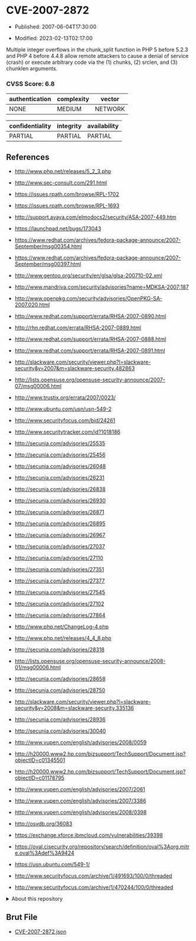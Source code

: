 # CVE-2007-2872

- Published: 2007-06-04T17:30:00

- Modified: 2023-02-13T02:17:00

Multiple integer overflows in the chunk_split function in PHP 5 before 5.2.3 and PHP 4 before 4.4.8 allow remote attackers to cause a denial of service (crash) or execute arbitrary code via the (1) chunks, (2) srclen, and (3) chunklen arguments.

### CVSS Score: **6.8**

| authentication | complexity | vector |
| --- | --- | --- |
| NONE | MEDIUM | NETWORK |

| confidentiality | integrity | availability |
| --- | --- | --- |
| PARTIAL | PARTIAL | PARTIAL |

## References

* http://www.php.net/releases/5_2_3.php

* http://www.sec-consult.com/291.html

* https://issues.rpath.com/browse/RPL-1702

* https://issues.rpath.com/browse/RPL-1693

* http://support.avaya.com/elmodocs2/security/ASA-2007-449.htm

* https://launchpad.net/bugs/173043

* https://www.redhat.com/archives/fedora-package-announce/2007-September/msg00354.html

* https://www.redhat.com/archives/fedora-package-announce/2007-September/msg00397.html

* http://www.gentoo.org/security/en/glsa/glsa-200710-02.xml

* http://www.mandriva.com/security/advisories?name=MDKSA-2007:187

* http://www.openpkg.com/security/advisories/OpenPKG-SA-2007.020.html

* http://www.redhat.com/support/errata/RHSA-2007-0890.html

* http://rhn.redhat.com/errata/RHSA-2007-0889.html

* http://www.redhat.com/support/errata/RHSA-2007-0888.html

* http://www.redhat.com/support/errata/RHSA-2007-0891.html

* http://slackware.com/security/viewer.php?l=slackware-security&y=2007&m=slackware-security.482863

* http://lists.opensuse.org/opensuse-security-announce/2007-07/msg00006.html

* http://www.trustix.org/errata/2007/0023/

* http://www.ubuntu.com/usn/usn-549-2

* http://www.securityfocus.com/bid/24261

* http://www.securitytracker.com/id?1018186

* http://secunia.com/advisories/25535

* http://secunia.com/advisories/25456

* http://secunia.com/advisories/26048

* http://secunia.com/advisories/26231

* http://secunia.com/advisories/26838

* http://secunia.com/advisories/26930

* http://secunia.com/advisories/26871

* http://secunia.com/advisories/26895

* http://secunia.com/advisories/26967

* http://secunia.com/advisories/27037

* http://secunia.com/advisories/27110

* http://secunia.com/advisories/27351

* http://secunia.com/advisories/27377

* http://secunia.com/advisories/27545

* http://secunia.com/advisories/27102

* http://secunia.com/advisories/27864

* http://www.php.net/ChangeLog-4.php

* http://www.php.net/releases/4_4_8.php

* http://secunia.com/advisories/28318

* http://lists.opensuse.org/opensuse-security-announce/2008-01/msg00006.html

* http://secunia.com/advisories/28658

* http://secunia.com/advisories/28750

* http://slackware.com/security/viewer.php?l=slackware-security&y=2008&m=slackware-security.335136

* http://secunia.com/advisories/28936

* http://secunia.com/advisories/30040

* http://www.vupen.com/english/advisories/2008/0059

* http://h20000.www2.hp.com/bizsupport/TechSupport/Document.jsp?objectID=c01345501

* http://h20000.www2.hp.com/bizsupport/TechSupport/Document.jsp?objectID=c01178795

* http://www.vupen.com/english/advisories/2007/2061

* http://www.vupen.com/english/advisories/2007/3386

* http://www.vupen.com/english/advisories/2008/0398

* http://osvdb.org/36083

* https://exchange.xforce.ibmcloud.com/vulnerabilities/39398

* https://oval.cisecurity.org/repository/search/definition/oval%3Aorg.mitre.oval%3Adef%3A9424

* https://usn.ubuntu.com/549-1/

* http://www.securityfocus.com/archive/1/491693/100/0/threaded

* http://www.securityfocus.com/archive/1/470244/100/0/threaded

<details>
<summary>About this repository</summary> 

  This repository is part of the project [Live Hack CVE](https://github.com/Live-Hack-CVE). Main website can be found [www.live-hack.org](https://www.live-hack.org) 
  
  Made by [Sn0wAlice](https://github.com/Sn0wAlice) for the people that care about security and need to have a feed of the latest CVEs. Hope you enjoy it, don't forget to star the repo and follow me on [Twitter](https://twitter.com/Sn0wAlice) and [Github](https://github.com/Sn0wAlice). And that is my [personnal website](https://www.alice-snow.me/)

  - [Home Page](https://github.com/Live-Hack-CVE)
  - [Framework](https://github.com/Live-Hack-CVE/cve-framework)
  - [CVE database](https://github.com/Live-Hack-CVE/full_database)
  - [Changelog](https://github.com/Live-Hack-CVE/Changelog)
</details>

## Brut File

* [CVE-2007-2872.json](https://raw.githubusercontent.com/Live-Hack-CVE/full_database/main/cves/2007/CVE-2007-2872.json)

